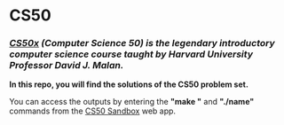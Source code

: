 # CS50
### *[CS50x](https://pll.harvard.edu/course/cs50-introduction-computer-science) (Computer Science 50) is the legendary introductory computer science course taught by Harvard University Professor David J. Malan.*

**In this repo, you will find the solutions of the CS50 problem set.**

You can access the outputs by entering the **"make <name>"** and **"./name"** commands from the [CS50 Sandbox](https://sandbox.cs50.io/) web app.
